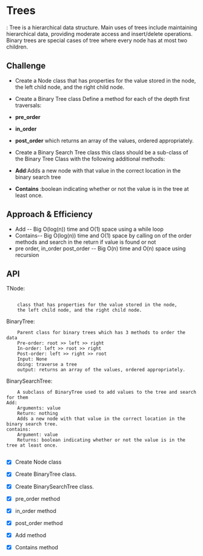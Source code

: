 # Trees

: Tree is a hierarchical data structure. Main uses of trees include maintaining hierarchical data, providing moderate access and insert/delete operations. Binary trees are special cases of tree where every node has at most two children. 

## Challenge
- Create a Node class that has properties for the value stored in the node, the left child node, and the right child node.
- Create a Binary Tree class
Define a method for each of the depth first traversals:
- **pre_order**
- **in_order**
- **post_order** which returns an array of the values, ordered appropriately.

- Create a Binary Search Tree class this class should be a sub-class of the Binary Tree Class with the following additional methods:
- **Add**:Adds a new node with that value in the correct location in the binary search tree
- **Contains** :boolean indicating whether or not the value is in the tree at least once.

## Approach & Efficiency
- Add -- Big O(log(n)) time and O(1) space using a while loop
- Contains-- Big O(log(n)) time and O(1) space by calling on of the order methods and search in the return if value is found or not 
- pre order, in_order post_order -- Big O(n) time and O(n) space using recursion

## API

TNode:
```
    
    class that has properties for the value stored in the node,
    the left child node, and the right child node.
```    
   
BinaryTree:
```     
    Parent class for binary trees which has 3 methods to order the data 
    Pre-order: root >> left >> right
    In-order: left >> root >> right
    Post-order: left >> right >> root
    Input: None
    doing: traverse a tree
    output: returns an array of the values, ordered appropriately.
```    

BinarySearchTree:
```
    A subclass of BinaryTree used to add values to the tree and search for them
Add:
    Arguments: value
    Return: nothing
    Adds a new node with that value in the correct location in the binary search tree.
contains:     
    Argument: value
    Returns: boolean indicating whether or not the value is in the tree at least once.
    
```

- [x] Create Node class
- [x] Create BinaryTree class.
- [x] Create BinarySearchTree class.
- [x] pre_order method
- [x] in_order method
- [x] post_order method
- [x] Add method
- [x] Contains method
 